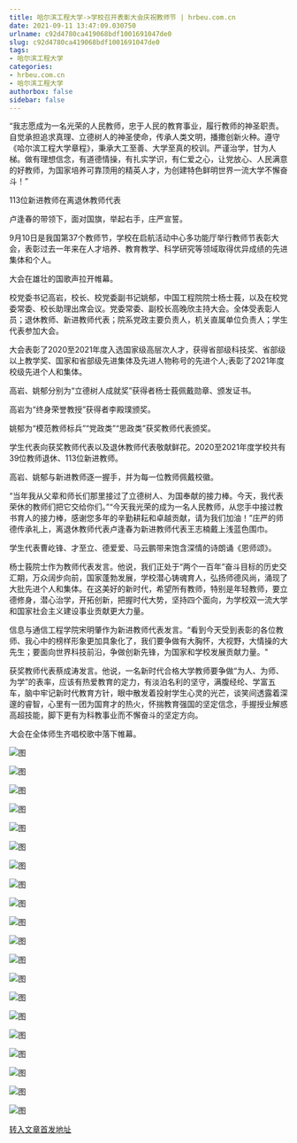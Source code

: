 ```yaml
---
title: 哈尔滨工程大学->学校召开表彰大会庆祝教师节 | hrbeu.com.cn
date: 2021-09-11 13:47:09.030750
urlname: c92d4780ca419068bdf1001691047de0
slug: c92d4780ca419068bdf1001691047de0
tags: 
- 哈尔滨工程大学
categories:
- hrbeu.com.cn
- 哈尔滨工程大学
authorbox: false
sidebar: false
---
```

“我志愿成为一名光荣的人民教师，忠于人民的教育事业，履行教师的神圣职责。自觉承担追求真理、立德树人的神圣使命，传承人类文明，播撒创新火种。遵守《哈尔滨工程大学章程》，秉承大工至善、大学至真的校训。严谨治学，甘为人梯。做有理想信念，有道德情操，有扎实学识，有仁爱之心，让党放心、人民满意的好教师，为国家培养可靠顶用的精英人才，为创建特色鲜明世界一流大学不懈奋斗！” 

113位新进教师在离退休教师代表
<!--more-->
卢逢春的带领下，面对国旗，举起右手，庄严宣誓。 

9月10日是我国第37个教师节，学校在启航活动中心多功能厅举行教师节表彰大会，表彰过去一年来在人才培养、教育教学、科学研究等领域取得优异成绩的先进集体和个人。 

大会在雄壮的国歌声拉开帷幕。 

校党委书记高岩，校长、校党委副书记姚郁，中国工程院院士杨士莪，以及在校党委常委、校长助理出席会议。党委常委、副校长高晚欣主持大会。全体受表彰人员；退休教师、新进教师代表；院系党政主要负责人，机关直属单位负责人；学生代表参加大会。 

大会表彰了2020至2021年度入选国家级高层次人才，获得省部级科技奖、省部级以上教学奖、国家和省部级先进集体及先进人物称号的先进个人;表彰了2021年度校级先进个人和集体。 

高岩、姚郁分别为“立德树人成就奖”获得者杨士莪佩戴勋章、颁发证书。 

高岩为“终身荣誉教授”获得者李殿璞颁奖。 

姚郁为“模范教师标兵”“党政类”“思政类”获奖教师代表颁奖。 

学生代表向获奖教师代表以及退休教师代表敬献鲜花。2020至2021年度学校共有39位教师退休、113位新进教师。 

高岩、姚郁与新进教师逐一握手，并为每一位教师佩戴校徽。 

“当年我从父辈和师长们那里接过了立德树人、为国奉献的接力棒。今天，我代表荣休的教师们把它交给你们。”“今天我光荣的成为一名人民教师，从您手中接过教书育人的接力棒，感谢您多年的辛勤耕耘和卓越贡献，请为我们加油！”庄严的师德传承礼上，离退休教师代表卢逢春为新进教师代表王志楠戴上浅蓝色围巾。 

学生代表曹屹锋、才至立、德爱爱、马云鹏带来饱含深情的诗朗诵《恩师颂》。 

杨士莪院士作为教师代表发言。他说，我们正处于“两个一百年”奋斗目标的历史交汇期，万众阔步向前，国家蓬勃发展，学校潜心铸魂育人，弘扬师德风尚，涌现了大批先进个人和集体。在这美好的新时代，希望所有教师，特别是年轻教师，要立德修身，潜心治学，开拓创新，把握时代大势，坚持四个面向，为学校双一流大学和国家社会主义建设事业贡献更大力量。 

信息与通信工程学院宋明肇作为新进教师代表发言。“看到今天受到表彰的各位教师、我心中的榜样形象更加具象化了，我们要争做有大胸怀，大视野，大情操的大先生；要面向世界科技前沿，争做创新先锋，为国家和学校发展贡献力量。" 

获奖教师代表蔡成涛发言。他说，一名新时代合格大学教师要争做“为人、为师、为学”的表率，应该有热爱教育的定力，有淡泊名利的坚守，满腹经纶、学富五车，脑中牢记新时代教育方针，眼中散发着投射学生心灵的光芒，谈笑间透露着深邃的睿智，心里有一团为国育才的热火，怀揣教育强国的坚定信念，手握授业解惑高超技能，脚下更有为科教事业而不懈奋斗的坚定方向。 

大会在全体师生齐唱校歌中落下帷幕。

![图](http://gongxue.cn/__local/E/0C/03/43F6DAA578783B0B96C35B83E94_E2D125CD_10A5B.jpg)

![图](http://gongxue.cn/__local/7/5A/52/069E2A54661494F5CF2329FF997_E51D26A5_B50A.jpg)

![图](http://gongxue.cn/__local/5/77/E7/B390EA21907852535D80D751E2E_3AD63DA6_139E7.jpg)

![图](http://gongxue.cn/__local/8/21/E8/11F866FFFFA31F40C06D49314D4_96900922_186C0.jpg)

![图](http://gongxue.cn/__local/A/02/6D/4F6F6E1C40BBE28AF6494CEC300_14E4ACF6_1D03A.jpg)

![图](http://gongxue.cn/__local/5/84/60/9E3F9264DDDC9826524C04CD352_11507451_1E9B9.jpg)

![图](http://gongxue.cn/__local/5/AE/11/6962ABB1D600402445E1F2416DC_E1CE966B_1C4E8.jpg)

![图](http://gongxue.cn/__local/C/07/82/51892033BFB73FD55B1262A9D19_0A6B2A0E_1A0C6.jpg)

![图](http://gongxue.cn/__local/5/CA/5A/C5AF6364C7E630B39FA11B97458_7929C708_2048C.jpg)

![图](http://gongxue.cn/__local/1/12/66/0D082F1192EC695B0F33C76DAC1_ECBFE67E_23700.jpg)

![图](http://gongxue.cn/__local/9/31/50/4FC1BEFCD1DE60A328D0D57CFC5_EB858BCB_241BC.jpg)

![图](http://gongxue.cn/__local/4/D1/1C/177717074B37C74A5C6DA997A82_87CE1635_1DCBC.jpg)

![图](http://gongxue.cn/__local/4/8A/D7/DEBF7985F62F9891C8D76F43BF9_84AE7A74_172AA.jpg)

![图](http://gongxue.cn/__local/F/F0/DF/BA63BA48DF0B03E3BD1F004A2A2_A4D80468_161ED.jpg)

![图](http://gongxue.cn/__local/6/14/78/EB0AA4F19976B7FABCA129CF26C_4DD26FAB_28A4A.jpg)

![图](http://gongxue.cn/__local/B/06/75/F863E5EA4CFA904C2695A2A98E9_D6EE4602_2577F.jpg)

![图](http://gongxue.cn/__local/6/5B/AA/32B1BEBAC6174A92A1EEB56EDC0_839F6D63_1FE03.jpg)

![图](http://gongxue.cn/__local/2/3C/65/C08CD659A74C9F1F5E77E454E27_84B96B0D_E045.jpg)

![图](http://gongxue.cn/__local/5/CE/ED/E0E3B6F9B790E05CDBB5C2D4E2A_04DC1835_29B22.jpg)

![图](http://gongxue.cn/__local/A/8D/DE/29AEC178157ED004E735F03D4D9_57061CC3_2EF50.jpg)

[转入文章首发地址](http://gongxue.cn/info/1141/67728.htm)